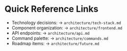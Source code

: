 # Quick Reference Links
- Technology decisions: → `architecture/tech-stack.md`
- Component organization: → `architecture/frontend.md`
- API endpoints: → `architecture/api.md`
- Command palette: → `architecture/commands.md`
- Roadmap items: → `architecture/future.md`
